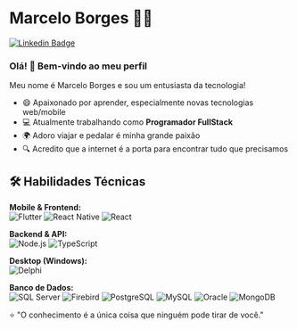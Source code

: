 # Marcelo Borges :man_technologist:

[![Linkedin Badge](https://img.shields.io/badge/-LinkedIn-blue?style=flat-square&logo=Linkedin&logoColor=white&link=https://www.linkedin.com/in/marcelo-rodrigues-borges/)](https://www.linkedin.com/in/marcelo-rodrigues-borges/)

### Olá! 👋 Bem-vindo ao meu perfil

Meu nome é Marcelo Borges e sou um entusiasta da tecnologia!

- 😄 Apaixonado por aprender, especialmente novas tecnologias web/mobile
- 💻 Atualmente trabalhando como **Programador FullStack**
- 🌍 Adoro viajar e pedalar é minha grande paixão
- 🔍 Acredito que a internet é a porta para encontrar tudo que precisamos

## 🛠 Habilidades Técnicas

**Mobile & Frontend:**  
![Flutter](https://img.shields.io/badge/-Flutter-02569B?style=flat-square&logo=flutter&logoColor=white)
![React Native](https://img.shields.io/badge/-React_Native-61DAFB?style=flat-square&logo=react&logoColor=white)
![React](https://img.shields.io/badge/-React-61DAFB?style=flat-square&logo=react&logoColor=white)

**Backend & API:**  
![Node.js](https://img.shields.io/badge/-Node.js-339933?style=flat-square&logo=node.js&logoColor=white)
![TypeScript](https://img.shields.io/badge/-TypeScript-3178C6?style=flat-square&logo=typescript&logoColor=white)

**Desktop (Windows):**  
![Delphi](https://img.shields.io/badge/-Delphi-EE1F35?style=flat-square&logo=delphi&logoColor=white)

**Banco de Dados:**  
![SQL Server](https://img.shields.io/badge/-SQL%20Server-CC2927?style=flat-square&logo=microsoft-sql-server&logoColor=white)
![Firebird](https://img.shields.io/badge/-Firebird-FF1A00?style=flat-square&logo=firebird&logoColor=white)
![PostgreSQL](https://img.shields.io/badge/-PostgreSQL-4169E1?style=flat-square&logo=postgresql&logoColor=white)
![MySQL](https://img.shields.io/badge/-MySQL-4479A1?style=flat-square&logo=mysql&logoColor=white)
![Oracle](https://img.shields.io/badge/-Oracle-F80000?style=flat-square&logo=oracle&logoColor=white)
![MongoDB](https://img.shields.io/badge/-MongoDB-47A248?style=flat-square&logo=mongodb&logoColor=white)

⭐ "O conhecimento é a única coisa que ninguém pode tirar de você."
